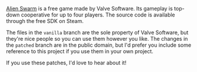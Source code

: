 ﻿[Alien Swarm](http://store.steampowered.com/app/630/) is a free game
made by Valve Software. Its gameplay is top-down cooperative for up
to four players. The source code is available through the free SDK
on Steam.

The files in the `vanilla` branch are the sole property of Valve
Software, but they're nice people so you can use them however you
like. The changes in the `patched` branch are in the public domain,
but I'd prefer you include some reference to this project if you use
them in your own project.

If you use these patches, I'd love to hear about it!